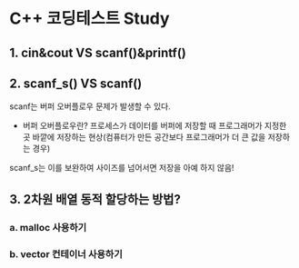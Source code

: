 # C++ 코딩테스트 Study

## 1. cin&cout VS scanf()&printf()


## 2. scanf_s() VS scanf()

scanf는 버퍼 오버플로우 문제가 발생할 수 있다.

* 버퍼 오버플로우란?
 프로세스가 데이터를 버퍼에 저장할 때 프로그래머가 지정한 곳 바깥에 저장하는 현상(컴퓨터가 만든 공간보다 프로그래머가 더 큰 값을 저장하는 경우) 

scanf_s는 이를 보완하여 사이즈를 넘어서면 저장을 아예 하지 않음!

## 3. 2차원 배열 동적 할당하는 방법?

### a. malloc 사용하기

### b. vector 컨테이너 사용하기
